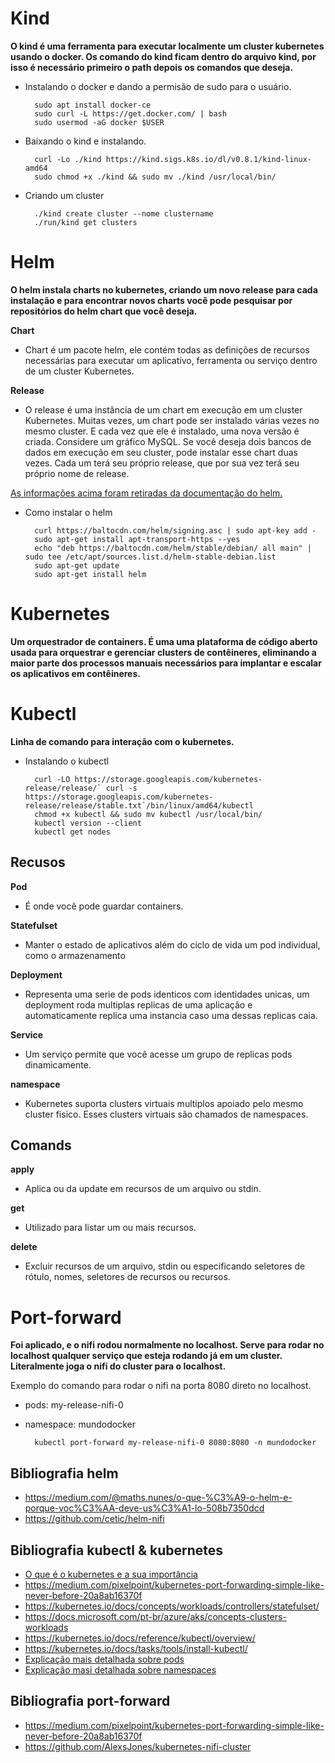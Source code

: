 # Kind

__O kind é uma ferramenta para executar localmente um cluster kubernetes usando o docker. Os comando do kind ficam dentro do arquivo kind, por isso é necessário primeiro o path depois os comandos que deseja.__

- Instalando o docker e dando a permisão de sudo para o usuário.
        
        sudo apt install docker-ce
        sudo curl -L https://get.docker.com/ | bash
        sudo usermod -aG docker $USER

- Baixando o kind e instalando.

        curl -Lo ./kind https://kind.sigs.k8s.io/dl/v0.8.1/kind-linux-amd64
        sudo chmod +x ./kind && sudo mv ./kind /usr/local/bin/

- Criando um cluster

        ./kind create cluster --nome clustername
        ./run/kind get clusters


# Helm

__O helm instala charts no kubernetes, criando um novo release para cada instalação e para encontrar novos charts você pode pesquisar por repositórios do helm chart que você deseja.__


__Chart__
- Chart é um pacote helm, ele contém todas as definições de recursos necessárias para executar um aplicativo, ferramenta ou serviço dentro de um cluster Kubernetes.

__Release__
- O release é uma instância de um chart em execução em um cluster Kubernetes. Muitas vezes, um chart pode ser instalado várias vezes no mesmo cluster. E cada vez que ele é instalado, uma nova versão é criada. Considere um gráfico MySQL. Se você deseja dois bancos de dados em execução em seu cluster, pode instalar esse chart duas vezes. Cada um terá seu próprio release, que por sua vez terá seu próprio nome de release.


[As informações acima foram retiradas da documentação do helm.](https://helm.sh/docs/intro/using_helm/)

- Como instalar o helm

        curl https://baltocdn.com/helm/signing.asc | sudo apt-key add -
        sudo apt-get install apt-transport-https --yes
        echo "deb https://baltocdn.com/helm/stable/debian/ all main" | sudo tee /etc/apt/sources.list.d/helm-stable-debian.list
        sudo apt-get update
        sudo apt-get install helm
        

# Kubernetes

__Um orquestrador de containers. É uma uma plataforma de código aberto usada para orquestrar e gerenciar clusters de contêineres, eliminando a maior parte dos processos manuais necessários para implantar e escalar os aplicativos em contêineres.__

# Kubectl

__Linha de comando para interação com o kubernetes.__

- Instalando o kubectl

        curl -LO https://storage.googleapis.com/kubernetes-release/release/` curl -s https://storage.googleapis.com/kubernetes-release/release/stable.txt`/bin/linux/amd64/kubectl
        chmod +x kubectl && sudo mv kubectl /usr/local/bin/
        kubectl version --client
        kubectl get nodes


## Recusos
__Pod__
- É onde você pode guardar containers.


__Statefulset__
- Manter o estado de aplicativos além do ciclo de vida um pod individual, como o armazenamento

__Deployment__
- Representa uma serie de pods identicos com identidades unicas, um deployment roda multiplas replicas de uma aplicação e automaticamente replica uma instancia caso uma dessas replicas caia.

__Service__
- Um serviço permite que você acesse um grupo de replicas pods dinamicamente.

__namespace__
- Kubernetes suporta clusters virtuais multiplos apoiado pelo mesmo cluster fisico. Esses clusters virtuais são chamados de namespaces.

## Comands

__apply__
- Aplica ou da update em recursos de um arquivo ou stdin.

__get__
- Utilizado para listar um ou mais recursos.

__delete__
- Excluir recursos de um arquivo, stdin ou especificando seletores de rótulo, nomes, seletores de recursos ou recursos.


# Port-forward

__Foi aplicado, e o nifi rodou normalmente no localhost. Serve para rodar no localhost qualquer serviço que esteja rodando já em um cluster. Literalmente joga o nifi do cluster para o localhost.__

Exemplo do comando para rodar o nifi na porta 8080 direto no localhost. 
- pods: my-release-nifi-0
- namespace: mundodocker

        kubectl port-forward my-release-nifi-0 8080:8080 -n mundodocker


## Bibliografia helm

- https://medium.com/@maths.nunes/o-que-%C3%A9-o-helm-e-porque-voc%C3%AA-deve-us%C3%A1-lo-508b7350dcd
- https://github.com/cetic/helm-nifi


## Bibliografia kubectl & kubernetes

- [O que é o kubernetes e a sua importância](https://www.profissionaisti.com.br/o-que-e-o-kubernetes-e-sua-importancia/)
- https://medium.com/pixelpoint/kubernetes-port-forwarding-simple-like-never-before-20a8ab16370f
- https://kubernetes.io/docs/concepts/workloads/controllers/statefulset/
- https://docs.microsoft.com/pt-br/azure/aks/concepts-clusters-workloads
- https://kubernetes.io/docs/reference/kubectl/overview/
- https://kubernetes.io/docs/tasks/tools/install-kubectl/
- [Explicação mais detalhada sobre pods](https://kubernetes.io/docs/concepts/workloads/pods/)
- [Explicação masi detalhada sobre namespaces](https://kubernetes.io/docs/concepts/overview/working-with-objects/namespaces/)

## Bibliografia port-forward

- https://medium.com/pixelpoint/kubernetes-port-forwarding-simple-like-never-before-20a8ab16370f
- https://github.com/AlexsJones/kubernetes-nifi-cluster

